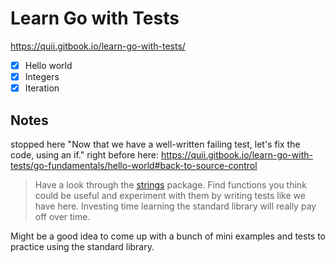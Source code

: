 # Learn Go with Tests

https://quii.gitbook.io/learn-go-with-tests/

- [x] Hello world
- [x] Integers
- [x] Iteration

## Notes

stopped here "Now that we have a well-written failing test, let's fix the code, using an if."
right before here: https://quii.gitbook.io/learn-go-with-tests/go-fundamentals/hello-world#back-to-source-control

> Have a look through the [strings](https://pkg.go.dev/strings) package. Find functions you think could be useful and experiment with them by writing tests like we have here. Investing time learning the standard library will really pay off over time.

Might be a good idea to come up with a bunch of mini examples and tests to practice using the standard library.
